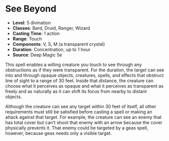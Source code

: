 # See Beyond

- **Level**: 5 divination
- **Classes**: Bard, Druid, Ranger, Wizard
- **Casting Time**: 1 action
- **Range**: Touch
- **Components**: V, S, M (a transparent crystal)
- **Duration**: Concentration, up to 1 hour
- **Source**: Deep Magic 5e

This spell enables a willing creature you touch to see through any obstructions as if they were transparent. For the duration, the target can see into and through opaque objects, creatures, spells, and effects that obstruct line of sight to a range of 30 feet. Inside that distance, the creature can choose what it perceives as opaque and what it perceives as transparent as freely and as naturally as it can shift its focus from nearby to distant objects.

Although the creature can see any target within 30 feet of itself, all other requirements must still be satisfied before casting a spell or making an attack against that target. For example, the creature can see an enemy that has total cover but can’t shoot that enemy with an arrow because the cover physically prevents it. That enemy could be targeted by a geas spell, however, because geas needs only a visible target.

